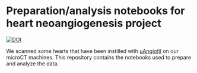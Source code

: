 # Preparation/analysis notebooks for heart neoangiogenesis project

[![DOI](https://zenodo.org/badge/295704668.svg)](https://zenodo.org/badge/latestdoi/295704668)

We scanned some hearts that have been instilled with [µAngiofil](http://www.micro-angio.ch/de/microangio) on our microCT machines.
This repository contains the notebooks used to prepare and analyze the data.
